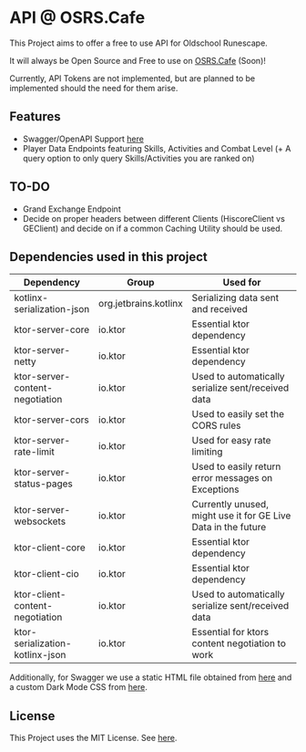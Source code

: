 # API @ OSRS.Cafe

This Project aims to offer a free to use API for Oldschool Runescape.

It will always be Open Source and Free to use on [OSRS.Cafe](https://api.osrs.cafe) (Soon)!

Currently, API Tokens are not implemented, but are planned to be implemented should the need for them arise.

## Features

- Swagger/OpenAPI Support [here](https://api.osrs.cafe)
- Player Data Endpoints featuring Skills, Activities and Combat Level (+ A query option to only query Skills/Activities you are ranked on)

## TO-DO

- Grand Exchange Endpoint
- Decide on proper headers between different Clients (HiscoreClient vs GEClient) and decide on if a common Caching Utility should be used.

## Dependencies used in this project

| Dependency                      | Group                 | Used for                                                      |
|---------------------------------|-----------------------|---------------------------------------------------------------|
| kotlinx-serialization-json      | org.jetbrains.kotlinx | Serializing data sent and received                            |
| ktor-server-core                | io.ktor               | Essential ktor dependency                                     |
| ktor-server-netty               | io.ktor               | Essential ktor dependency                                     |
| ktor-server-content-negotiation | io.ktor               | Used to automatically serialize sent/received data            |
| ktor-server-cors                | io.ktor               | Used to easily set the CORS rules                             |
| ktor-server-rate-limit          | io.ktor               | Used for easy rate limiting                                   |
| ktor-server-status-pages        | io.ktor               | Used to easily return error messages on Exceptions            |
| ktor-server-websockets          | io.ktor               | Currently unused, might use it for GE Live Data in the future |
| ktor-client-core                | io.ktor               | Essential ktor dependency                                     |
| ktor-client-cio                 | io.ktor               | Essential ktor dependency                                     |
| ktor-client-content-negotiation | io.ktor               | Used to automatically serialize sent/received data            |
| ktor-serialization-kotlinx-json | io.ktor               | Essential for ktors content negotiation to work               |

Additionally, for Swagger we use a static HTML file obtained from [here](https://swagger.io/docs/open-source-tools/swagger-ui/usage/installation) and a custom Dark Mode CSS from [here](https://github.com/Amoenus/SwaggerDark).

## License
This Project uses the MIT License. See [here](LICENSE).